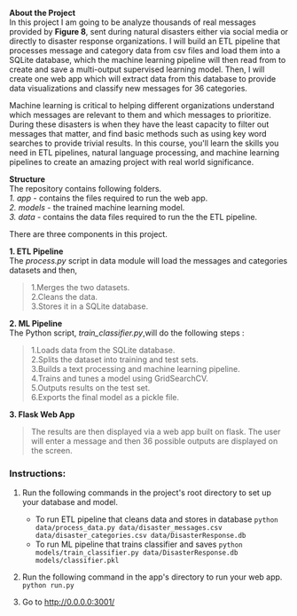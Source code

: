**About the Project** \
In this project I am going to be analyze thousands of real messages provided by **Figure 8**, sent during natural disasters either via social media or directly to disaster response organizations. I will build an ETL pipeline that processes message and category data from csv files and load them into a SQLite database, which the machine learning pipeline will then read from to create and save a multi-output supervised learning model. Then, I will create one web app which will extract data from this database to provide data visualizations and classify new messages for 36 categories.

Machine learning is critical to helping different organizations understand which messages are relevant to them and which messages to prioritize. During these disasters is when they have the least capacity to filter out messages that matter, and find basic methods such as using key word searches to provide trivial results. In this course, you'll learn the skills you need in ETL pipelines, natural language processing, and machine learning pipelines to create an amazing project with real world significance.

**Structure** \
The repository contains following folders. \
*1. app* - contains the files required to run the web app.\
*2. models* - the trained machine learning model.\
*3. data* - contains the data files required to run the the ETL pipeline.

There are three components in this project.

**1. ETL Pipeline** \
The *process.py* script in data module will load the messages and categories datasets and then,
>1.Merges the two datasets.\
>2.Cleans the data.\
>3.Stores it in a SQLite database.

**2. ML Pipeline** \
The Python script, *train_classifier.py*,will do the following steps :
>1.Loads data from the SQLite database.\
>2.Splits the dataset into training and test sets.\
>3.Builds a text processing and machine learning pipeline.\
>4.Trains and tunes a model using GridSearchCV.\
>5.Outputs results on the test set.\
>6.Exports the final model as a pickle file.

**3. Flask Web App**
>The results are then displayed via a web app built on flask. The user will enter a message and then 36 possible outputs are displayed
on the screen.

### Instructions:
1. Run the following commands in the project's root directory to set up your database and model.

    - To run ETL pipeline that cleans data and stores in database
        `python data/process_data.py data/disaster_messages.csv data/disaster_categories.csv data/DisasterResponse.db`
    - To run ML pipeline that trains classifier and saves
        `python models/train_classifier.py data/DisasterResponse.db models/classifier.pkl`

2. Run the following command in the app's directory to run your web app.
    `python run.py`

3. Go to http://0.0.0.0:3001/

